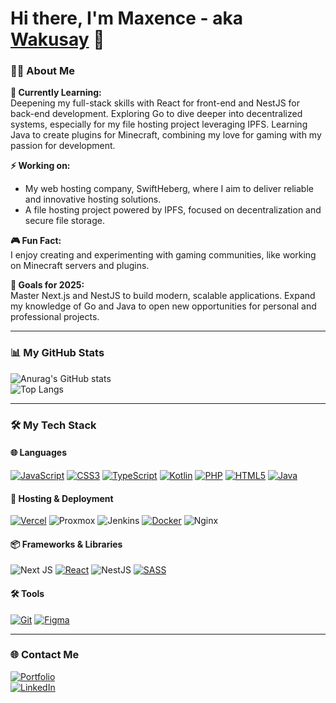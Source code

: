 # Hi there, I'm Maxence - aka [Wakusay](https://mdorizon.fr) 👋  

### 👨‍💻 About Me

**🌱 Currently Learning:** <br/>
Deepening my full-stack skills with React for front-end and NestJS for back-end development.
Exploring Go to dive deeper into decentralized systems, especially for my file hosting project leveraging IPFS.
Learning Java to create plugins for Minecraft, combining my love for gaming with my passion for development.

**⚡ Working on:** <br/>
- My web hosting company, SwiftHeberg, where I aim to deliver reliable and innovative hosting solutions.
- A file hosting project powered by IPFS, focused on decentralization and secure file storage.

**🎮 Fun Fact:** <br/>
I enjoy creating and experimenting with gaming communities, like working on Minecraft servers and plugins.

**🥅 Goals for 2025:** <br/>
Master Next.js and NestJS to build modern, scalable applications.
Expand my knowledge of Go and Java to open new opportunities for personal and professional projects.
  
---

### 📊 My GitHub Stats  
![Anurag's GitHub stats](https://github-readme-stats.vercel.app/api?username=mdorizon&show_icons=true&theme=radical&count_private=true&card_width=445)
<br>
![Top Langs](https://github-readme-stats.vercel.app/api/top-langs/?username=mdorizon&layout=compact&theme=radical&count_private=true&card_width=445&exclude_repo=jessica_aroztegui)

---

### 🛠️ My Tech Stack  

#### 🌐 **Languages**  
[![JavaScript](https://img.shields.io/badge/javascript-%23323330.svg?style=for-the-badge&logo=javascript&logoColor=%23F7DF1E)](https://www.w3schools.com/js/DEFAULT.asp)
[![CSS3](https://img.shields.io/badge/css3-%231572B6.svg?style=for-the-badge&logo=css3&logoColor=white)](https://www.w3schools.com/Css/css_intro.asp)
[![TypeScript](https://img.shields.io/badge/typescript-%23007ACC.svg?style=for-the-badge&logo=typescript&logoColor=white)](https://www.typescriptlang.org/)
[![Kotlin](https://img.shields.io/badge/Kotlin-0095D5?&style=for-the-badge&logo=kotlin&logoColor=white)](https://kotlinlang.org/)
[![PHP](https://img.shields.io/badge/php-%23777BB4.svg?style=for-the-badge&logo=php&logoColor=white)](https://www.php.net/)
[![HTML5](https://img.shields.io/badge/html5-%23E34F26.svg?style=for-the-badge&logo=html5&logoColor=white)](https://www.w3schools.com/html/html_intro.asp)
[![Java](https://img.shields.io/badge/Java-ED8B00?style=for-the-badge&logo=openjdk&logoColor=white)](https://dev.java/)

#### 🚀 **Hosting & Deployment**
[![Vercel](https://img.shields.io/badge/vercel-%23000000.svg?style=for-the-badge&logo=vercel&logoColor=white)](https://vercel.com/)
![Proxmox](https://img.shields.io/badge/proxmox-proxmox?style=for-the-badge&logo=proxmox&logoColor=%23E57000&labelColor=%232b2a33&color=%232b2a33)
![Jenkins](https://img.shields.io/badge/jenkins-%232C5263.svg?style=for-the-badge&logo=jenkins&logoColor=white)
[![Docker](https://img.shields.io/badge/docker-%230db7ed.svg?style=for-the-badge&logo=docker&logoColor=white)](https://www.docker.com/)
![Nginx](https://img.shields.io/badge/nginx-%23009639.svg?style=for-the-badge&logo=nginx&logoColor=white)

#### 📦 **Frameworks & Libraries**
![Next JS](https://img.shields.io/badge/Next-black?style=for-the-badge&logo=next.js&logoColor=white)
[![React](https://img.shields.io/badge/react-%2320232a.svg?style=for-the-badge&logo=react&logoColor=%2361DAFB)](https://react.dev/)
![NestJS](https://img.shields.io/badge/nestjs-%23E0234E.svg?style=for-the-badge&logo=nestjs&logoColor=white)
[![SASS](https://img.shields.io/badge/SASS-hotpink.svg?style=for-the-badge&logo=SASS&logoColor=white)](https://sass-lang.com/)

#### 🛠️ **Tools**
[![Git](https://img.shields.io/badge/git-%23F05033.svg?style=for-the-badge&logo=git&logoColor=white)](https://git-scm.com/)
[![Figma](https://img.shields.io/badge/figma-%23F24E1E.svg?style=for-the-badge&logo=figma&logoColor=white)](https://www.figma.com/)

---

### 🌐 Contact Me  

[![Portfolio](https://img.shields.io/badge/portfolio-%23000000.svg?style=for-the-badge&logo=vercel&logoColor=white)](https://mdorizon.fr)  
[![LinkedIn](https://img.shields.io/badge/linkedin-%230077B5.svg?style=for-the-badge&logo=linkedin&logoColor=white)](https://linkedin.com/in/mdorizon) 
